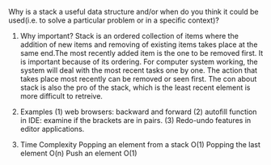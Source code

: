 Why is a stack a useful data structure and/or when do you think it could be used(i.e. to solve a particular problem or in a specific context)?

1. Why important?
Stack is an ordered collection of items where the addition of new items and removing of existing items takes place at the same end.The most recently added item is the one to be removed first. It is important because of its ordering. For computer system working, the system will deal with the most recent tasks one by one. The action that takes place most recently can be removed or seen first.
The con about stack is also the pro of the stack, which is the least recent element is more difficult to retreive.

2. Examples
(1) web browsers: backward and forward
(2) autofill function in IDE: examine if the brackets are in pairs.
(3) Redo-undo features in editor applications.

3. Time Complexity
Popping an element from a stack O(1)
Popping the last element O(n)
Push an element O(1)
